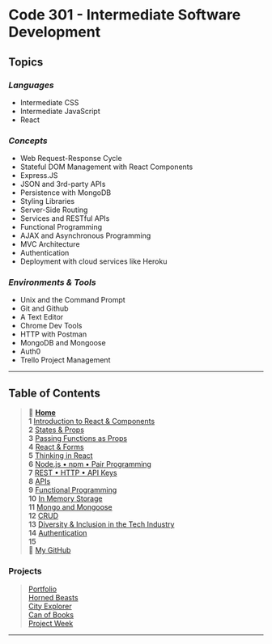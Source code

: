 # Code 301 - Intermediate Software Development

## **Topics**

### *Languages*

* Intermediate CSS
* Intermediate JavaScript
* React

### *Concepts*

* Web Request-Response Cycle
* Stateful DOM Management with React Components
* Express.JS
* JSON and 3rd-party APIs
* Persistence with MongoDB
* Styling Libraries
* Server-Side Routing
* Services and RESTful APIs
* Functional Programming
* AJAX and Asynchronous Programming
* MVC Architecture
* Authentication
* Deployment with cloud services like Heroku

### *Environments & Tools*

* Unix and the Command Prompt
* Git and Github
* A Text Editor
* Chrome Dev Tools
* HTTP with Postman
* MongoDB and Mongoose
* Auth0
* Trello Project Management

_____

## Table of Contents

> 🏡 [**Home**](https://mistidinzy.github.io/ReadingNotes/) <br>
> **1** [Introduction to React & Components](/read01.md)<br>
> **2** [States & Props](/read02.md)<br>
> **3** [Passing Functions as Props](/read03.md)<br>
> **4** [React & Forms](/read04.md)<br>
> **5** [Thinking in React](/read05.md)<br>
> **6** [Node.js • npm • Pair Programming](/read06.md)<br>
> **7** [REST • HTTP • API Keys](/read07.md)<br>
> **8** [APIs](/read08.md)<br>
> **9** [Functional Programming](/read09.md)<br>
> **10** [In Memory Storage](/read10.md)<br>
> **11** [Mongo and Mongoose](/read11.md)<br>
> **12** [CRUD](/read12.md)<br>
> **13** [Diversity & Inclusion in the Tech Industry](/read13.md)<br>
> **14** [Authentication](/read14.md)<br>
> **15** [](/read15.md)<br>
> 🐙 [My GitHub](https://github.com/mistidinzy)

### Projects

> [Portfolio]()<br>
> [Horned Beasts]()<br>
> [City Explorer]()<br>
> [Can of Books]()<br>
> [Project Week]()<br>

_____
